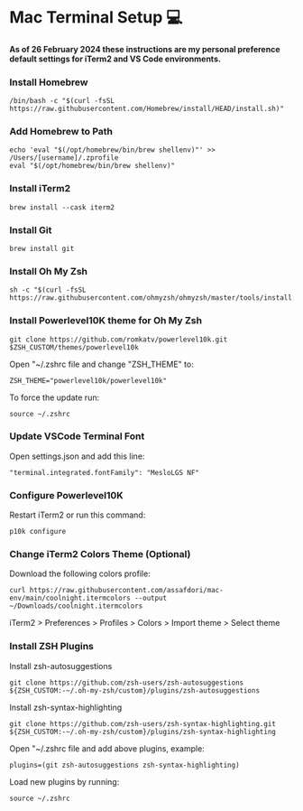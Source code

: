 # Mac Terminal Setup 💻

#### As of 26 February 2024 these instructions are my personal preference default settings for iTerm2 and VS Code environments.

### Install Homebrew
```
/bin/bash -c "$(curl -fsSL https://raw.githubusercontent.com/Homebrew/install/HEAD/install.sh)"
```

### Add Homebrew to Path
```
echo 'eval "$(/opt/homebrew/bin/brew shellenv)"' >> /Users/[username]/.zprofile
eval "$(/opt/homebrew/bin/brew shellenv)"
```

### Install iTerm2
```
brew install --cask iterm2
```

### Install Git
```
brew install git
```

### Install Oh My Zsh
```
sh -c "$(curl -fsSL https://raw.githubusercontent.com/ohmyzsh/ohmyzsh/master/tools/install.sh)"
```

### Install Powerlevel10K theme for Oh My Zsh
```
git clone https://github.com/romkatv/powerlevel10k.git $ZSH_CUSTOM/themes/powerlevel10k
```

Open "~/.zshrc file and change "ZSH_THEME" to:
```
ZSH_THEME="powerlevel10k/powerlevel10k"
```
To force the update run:
```
source ~/.zshrc
```

### Update VSCode Terminal Font
Open settings.json and add this line:
```
"terminal.integrated.fontFamily": "MesloLGS NF"
```

### Configure Powerlevel10K
Restart iTerm2 or run this command:
```
p10k configure
```

### Change iTerm2 Colors Theme (Optional)
Download the following colors profile:
```
curl https://raw.githubusercontent.com/assafdori/mac-env/main/coolnight.itermcolors --output ~/Downloads/coolnight.itermcolors
```
iTerm2 > Preferences > Profiles > Colors > Import theme > Select theme

### Install ZSH Plugins
Install zsh-autosuggestions
```
git clone https://github.com/zsh-users/zsh-autosuggestions ${ZSH_CUSTOM:-~/.oh-my-zsh/custom}/plugins/zsh-autosuggestions
```
Install zsh-syntax-highlighting
```
git clone https://github.com/zsh-users/zsh-syntax-highlighting.git ${ZSH_CUSTOM:-~/.oh-my-zsh/custom}/plugins/zsh-syntax-highlighting
```
Open "~/.zshrc file and add above plugins, example:
```
plugins=(git zsh-autosuggestions zsh-syntax-highlighting)
```
Load new plugins by running:
```
source ~/.zshrc
```
